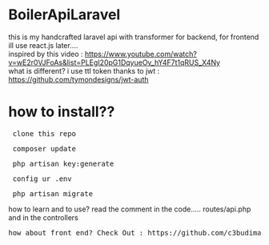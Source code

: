 # BoilerApiLaravel
this is my handcrafted laravel api with transformer for backend, for frontend ill use react.js later....
<br>
inspired by this video : https://www.youtube.com/watch?v=wE2r0VJFoAs&list=PLEgI20pG1DqyueOv_hY4F7t1qRUS_X4Ny
<br>
what is different? i use ttl token thanks to jwt : https://github.com/tymondesigns/jwt-auth

<h1> how to install?? </h1>
<pre> clone this repo </pre>
<pre> composer update </pre>
<pre> php artisan key:generate </pre>
<pre> config ur .env </pre>
<pre> php artisan migrate </pre>

how to learn and to use?
read the comment in the code.....
routes/api.php
and in the controllers

<pre>
how about front end? Check Out : https://github.com/c3budiman/ReactTesting
</pre>
